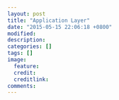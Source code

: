 ```yaml
---
layout: post
title: "Application Layer"
date: "2015-05-15 22:06:18 +0800"
modified: 
description: 
categories: []
tags: []
image:
  feature: 
  credit: 
  creditlink: 
comments: 
---
```



